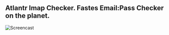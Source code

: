 Atlantr Imap Checker. Fastes Email:Pass Checker on the planet.
--------------------------------------------------------------
![Screencast](https://github.com/SUP3RIA/Atlantr/blob/master/screen.gif)

